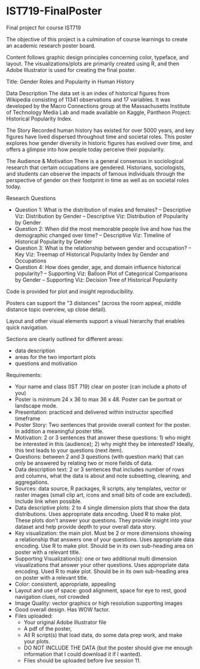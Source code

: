 # IST719-FinalPoster
Final project for course IST719

The objective of this project is a culmination of course learnings to create an academic research poster board.

Content follows graphic design principles concerning color, typeface, and layout.
The visualizations/plots are primarily created using R, and then Adobe Illustrator is used for creating the final poster.

Title: Gender Roles and Popularity in Human History

Data Description
The data set is an index of historical figures from Wikipedia consisting of 11341
observations and 17 variables. It was developed by the Macro Connections group at the
Massachusetts Institute of Technology Media Lab and made available on Kaggle,
Pantheon Project: Historical Popularity Index.

The Story
Recorded human history has existed for over 5000 years, and key figures have lived
dispersed throughout time and societal roles. This poster explores how gender diversity
in historic figures has evolved over time, and offers a glimpse into how people today
perceive their popularity.

The Audience & Motivation
There is a general consensus in sociological research that certain occupations are
gendered. Historians, sociologists, and students can observe the impacts of famous
individuals through the perspective of gender on their footprint in time as well as on
societal roles today.

Research Questions
- Question 1: What is the distribution of males and females?
	– Descriptive Viz: Distribution by Gender
	– Descriptive Viz: Distribution of Popularity by Gender
- Question 2: When did the most memorable people live and how has the demographic changed over time?
	– Descriptive Viz: Timeline of Historical Popularity by Gender
- Question 3: What is the relationship between gender and occupation?
	– Key Viz: Treemap of Historical Popularity Index by Gender and Occupations
- Question 4: How does gender, age, and domain influence historical popularity?
	– Supporting Viz: Balloon Plot of Categorical Comparisons by Gender
	– Supporting Viz: Decision Tree of Historical Popularity

Code is provided for plot and insight reproducibility.

Posters can support the "3 distances" (across the room appeal, middle distance topic overview, up close detail).

Layout and other visual elements support a visual hierarchy that enables quick navigation.

Sections are clearly outlined for different areas:
- data description
- areas for the two important plots
- questions and motivation

Requirements:
- Your name and class (IST 719) clear on poster (can include a photo of you)
- Poster is minimum 24 x 36 to max 36 x 48. Poster can be portrait or landscape mode.
- Presentation: practiced and delivered within instructor specified timeframe
- Poster Story: Two sentences that provide overall context for the poster. In addition a meaningful poster title.
- Motivation: 2 or 3 sentences that answer these questions: 1) who might be interested in this (audience); 2) why might they be interested? Ideally, this text leads to your questions (next item).
- Questions: between 2 and 3 questions (with question mark) that can only be answered by relating two or more fields of data.
- Data description text: 2 or 3 sentences that includes number of rows and columns, what the data is about and note subsetting, cleaning, and aggregations.
- Sources: data source, R packages, R scripts, any templates, vector or raster images (small clip art, icons and small bits of code are excluded). Include link when possible.
- Data descriptive plots: 2 to 4 single dimension plots that show the data distributions. Uses appropriate data encoding. Used R to make plot. These plots don't answer your questions. They provide insight into your dataset and help provide depth to your overall data story.
- Key visualization: the main plot. Must be 2 or more dimensions showing a relationship that answers one of your questions. Uses appropriate data encoding. Use R to make plot. Should be in its own sub-heading area on poster with a relevant title.
- Supporting Visualization(s): one or two additional multi dimension visualizations that answer your other questions. Uses appropriate data encoding. Used R to make plot. Should be in its own sub-heading area on poster with a relevant title.
- Color: consistent, appropriate, appealing
- Layout and use of space: good alignment, space for eye to rest, good navigation clues, not crowded
- Image Quality: vector graphics or high resolution supporting images
- Good overall design. Has WOW factor.
- Files uploaded: 
	- Your original Adobe Illustrator file
	- A pdf of the poster, 
	- All R script(s) that load data, do some data prep work, and make your plots. 
	- DO NOT INCLUDE THE DATA (but the poster should give me enough information that I could download it if I wanted). 
	- Files should be uploaded before live session 11.
